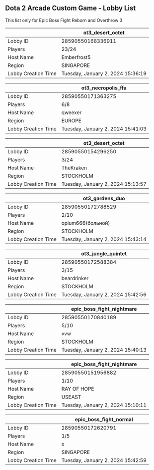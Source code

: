 ## Dota 2 Arcade Custom Game - Lobby List

This list only for Epic Boss Fight Reborn and Overthrow 3

|  | ot3_desert_octet |
| ------ | ------ |
| Lobby ID | 28590550168336911 |
| Players | 23/24 |
| Host Name | Emberfrost5 |
| Region | SINGAPORE |
| Lobby Creation Time | Tuesday, January 2, 2024 15:36:19 |


|  | ot3_necropolis_ffa |
| ------ | ------ |
| Lobby ID | 28590550171363275 |
| Players | 6/8 |
| Host Name | qweexer |
| Region | EUROPE |
| Lobby Creation Time | Tuesday, January 2, 2024 15:41:03 |


|  | ot3_desert_octet |
| ------ | ------ |
| Lobby ID | 28590550154296250 |
| Players | 3/24 |
| Host Name | TheKraken |
| Region | STOCKHOLM |
| Lobby Creation Time | Tuesday, January 2, 2024 15:13:57 |


|  | ot3_gardens_duo |
| ------ | ------ |
| Lobby ID | 28590550172788529 |
| Players | 2/10 |
| Host Name | opium666(больной) |
| Region | STOCKHOLM |
| Lobby Creation Time | Tuesday, January 2, 2024 15:43:14 |


|  | ot3_jungle_quintet |
| ------ | ------ |
| Lobby ID | 28590550172588384 |
| Players | 3/15 |
| Host Name | beardrinker |
| Region | STOCKHOLM |
| Lobby Creation Time | Tuesday, January 2, 2024 15:42:56 |


|  | epic_boss_fight_nightmare |
| ------ | ------ |
| Lobby ID | 28590550170840189 |
| Players | 5/10 |
| Host Name | vvw |
| Region | STOCKHOLM |
| Lobby Creation Time | Tuesday, January 2, 2024 15:40:13 |


|  | epic_boss_fight_nightmare |
| ------ | ------ |
| Lobby ID | 28590550151956882 |
| Players | 1/10 |
| Host Name | RAY OF HOPE |
| Region | USEAST |
| Lobby Creation Time | Tuesday, January 2, 2024 15:10:11 |


|  | epic_boss_fight_normal |
| ------ | ------ |
| Lobby ID | 28590550172620791 |
| Players | 1/5 |
| Host Name | x |
| Region | SINGAPORE |
| Lobby Creation Time | Tuesday, January 2, 2024 15:42:59 |



